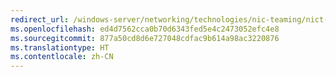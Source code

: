```yaml
---
redirect_url: /windows-server/networking/technologies/nic-teaming/nict-and-vlans
ms.openlocfilehash: ed4d7562cca0b70d6343fed5e4c2473052efc4e8
ms.sourcegitcommit: 877a50cd8d6e727048cdfac9b614a98ac3220876
ms.translationtype: HT
ms.contentlocale: zh-CN
---
```

